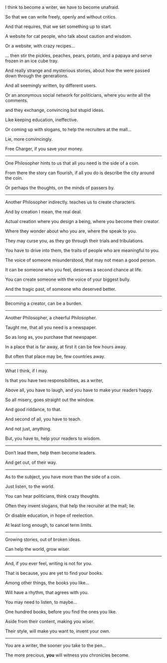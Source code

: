 I think to become a writer,
we have to become unafraid.

So that we can write freely,
openly and without critics.

And that requires,
that we set something up to start.

A website for cat people,
who talk about caution and wisdom.

Or a website,
with crazy recipes...

... then stir the pickles, peaches, pears, potato, and a papaya
and serve frozen in an ice cube tray.

And really strange and mysterious stories,
about how the were passed down through the generations.

And all seemingly written,
by different users.

Or an anonymous social network for
politicians, where you write all the comments.

and they exchange,
convincing but stupid ideas.

Like keeping education,
ineffective.

Or coming up with slogans,
to help the recruiters at the mall...

Lie,
more convincingly.

Free Charger,
if you save your money.

---

One Philosopher
hints to us that all you need is the side of a coin.

From there the story can flourish,
if all you do is describe the city around the coin.

Or perhaps the thoughts,
on the minds of passers by.

---

Another Philosopher indirectly.
teaches us to create characters.

And by creation I mean,
the real deal.

Actual creation where you design a being,
where you become their creator.

Where they wonder about who you are,
where the speak to you.

They may curse you,
as they go through their trials and tribulations.

You have to drive into them,
the traits of people who are meaningful to you.

The voice of someone misunderstood,
that may not mean a good person.

It can be someone who you feel,
deserves a second chance at life.

You can create someone
with the voice of your biggest bully.

And the tragic past,
of someone who deserved better.

---

Becoming a creator,
can be a burden.

---

Another Philosopher,
a cheerful Philosopher.

Taught me,
that all you need is a newspaper.

So as long as,
you purchase that newspaper.

In a place that is far away,
at first it can be few hours away.

But often that place may be,
few countries away.

---

What I think,
if I may.

Is that you have two responsibilities,
as a writer,

Above all, you have to laugh,
and you have to make your readers happy.

So all misery,
goes straight out the window.

And good riddance,
to that.

And second of all,
you have to teach.

And not just,
anything.

But, you have to,
help your readers to wisdom.

---

Don’t lead them,
help them become leaders.

And get out,
of their way.

---

As to the subject,
you have more than the side of a coin.

Just listen,
to the world.

You can hear politicians,
think crazy thoughts.

Often they invent slogans,
that help the recruiter at the mall; lie.

Or disable education,
in hope of reelection.

At least long enough,
to cancel term limits.

---

Growing stories,
out of broken ideas.

Can help the world,
grow wiser.

---

And, if you ever feel,
writing is not for you.

That is because,
you are yet to find your books.

Among other things,
the books you like...

Will have a rhythm,
that agrees with you.

You may need to listen,
to maybe...

One hundred books,
before you find the ones you like.

Aside from their content,
making you wiser.

Their style, will make you want to,
invent your own.

---

You are a writer,
the sooner you take to the pen...

The more precious,
__you__ will witness you chronicles become.
